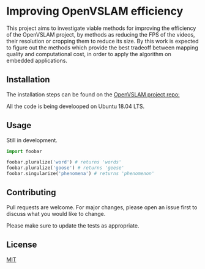 # Improving OpenVSLAM efficiency

This project aims to investigate viable methods for improving the efficiency of the OpenVSLAM project, by methods as reducing the FPS of the videos, their resolution or cropping them to reduce its size. By this work is expected to figure out the methods which provide the best tradeoff between mapping quality and computational cost, in order to apply the algorithm on embedded applications. 

## Installation

The installation steps can be found on the [OpenVSLAM project repo:](https://github.com/xdspacelab/openvslam)

All the code is being develooped on Ubuntu 18.04 LTS.

## Usage

Still in development.

```python
import foobar

foobar.pluralize('word') # returns 'words'
foobar.pluralize('goose') # returns 'geese'
foobar.singularize('phenomena') # returns 'phenomenon'
```

## Contributing
Pull requests are welcome. For major changes, please open an issue first to discuss what you would like to change.

Please make sure to update the tests as appropriate.

## License
[MIT](https://choosealicense.com/licenses/mit/)
